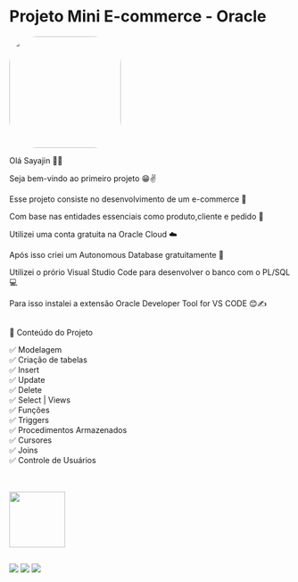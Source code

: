 # Projeto Mini E-commerce - Oracle

<img width="200" height="200" align="center" style="border-radius:50px;" src="https://media1.tenor.com/images/9b790346428732ac43343d1a72d3d0bc/tenor.gif?itemid=12582418" />

Olá Sayajin 👊💥

Seja bem-vindo ao primeiro projeto 😁✌️

Esse projeto consiste no desenvolvimento de um e-commerce 🛒

Com base nas entidades essenciais como produto,cliente e pedido 🎯

Utilizei uma conta gratuita na Oracle Cloud ☁️

Após isso criei um Autonomous Database gratuitamente 🤖

Utilizei o prório Visual Studio Code para desenvolver o banco com o PL/SQL 💻

Para isso instalei a extensão Oracle Developer Tool for VS CODE 😊✍️

##

📄 Conteúdo do Projeto

✅ Modelagem <br>
✅ Criação de tabelas<br>
✅ Insert<br>
✅ Update<br>
✅ Delete<br>
✅ Select | Views<br>
✅ Funções<br>
✅ Triggers<br>
✅ Procedimentos Armazenados<br>
✅ Cursores<br>
✅ Joins<br>
✅ Controle de Usuários<br>



##

<div style="display: inline_block"><br>
  <img width="100" height="100" align="center" src="https://cdn.jsdelivr.net/gh/devicons/devicon/icons/oracle/oracle-original.svg" />  
</div>

  ##
 
<div> 
  <a href="https://www.youtube.com/channel/UC6aR2nPTkD6GECmEjQBEWtQ" target="_blank"><img src="https://img.shields.io/badge/YouTube-FF0000?style=for-the-badge&logo=youtube&logoColor=white" target="_blank"></a>
  <a href = "mailto:sayajinsql@outlook.com"><img src="https://img.shields.io/badge/Microsoft_Outlook-0078D4?style=for-the-badge&logo=microsoft-outlook&logoColor=white" target="_blank"></a>
  <a href="https://www.linkedin.com/in/jvnogueiraa" target="_blank"><img src="https://img.shields.io/badge/-LinkedIn-%230077B5?style=for-the-badge&logo=linkedin&logoColor=white" target="_blank"></a> 

 
</div>
